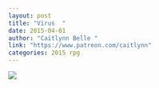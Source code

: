 ```yaml
---
layout: post
title: "Virus  "
date: 2015-04-01
author: "Caitlynn Belle "
link: "https://www.patreon.com/caitlynn"
categories: 2015 rpg
---
```

![]({{site.url}}/2015images/Virus.jpg)
